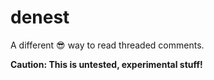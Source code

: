 # denest

A different 😎 way to read threaded comments.

**Caution: This is untested, experimental stuff!**

